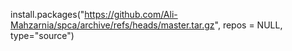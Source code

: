 install.packages("https://github.com/Ali-Mahzarnia/spca/archive/refs/heads/master.tar.gz",  repos = NULL, type="source")
